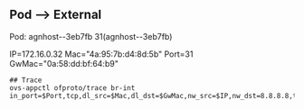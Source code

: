 ## Pod --> External

Pod: agnhost--3eb7fb
31(agnhost--3eb7fb)

IP=172.16.0.32
Mac="4a:95:7b:d4:8d:5b"
Port=31
GwMac="0a:58:dd:bf:64:b9"

```
## Trace
ovs-appctl ofproto/trace br-int  in_port=$Port,tcp,dl_src=$Mac,dl_dst=$GwMac,nw_src=$IP,nw_dst=8.8.8.8,tcp_dst=80,nw_ttl=255
```